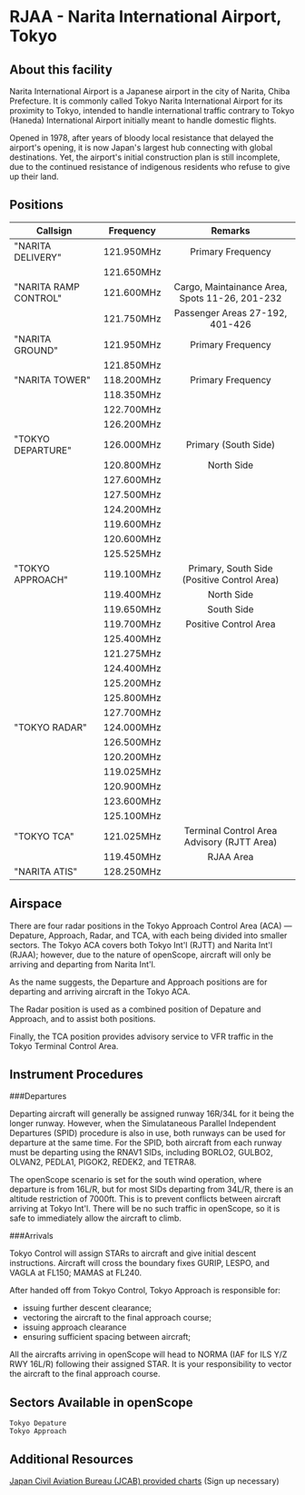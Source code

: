 # RJAA - Narita International Airport, Tokyo

## About this facility

Narita International Airport is a Japanese airport in the city of Narita, Chiba Prefecture. It is commonly called Tokyo Narita International Airport for its proximity to Tokyo, intended to handle international traffic contrary to Tokyo (Haneda) International Airport initially meant to handle domestic flights.

Opened in 1978, after years of bloody local resistance that delayed the airport's opening, it is now Japan's largest hub connecting with global destinations. Yet, the airport's initial construction plan is still incomplete, due to the continued resistance of indigenous residents who refuse to give up their land.

## Positions

|Callsign              | Frequency  | Remarks
|----------------------|:----------:|:----------------------------------------------:|
|"NARITA DELIVERY"     | 121.950MHz | Primary Frequency                              |
|                      | 121.650MHz |                                                |
|"NARITA RAMP CONTROL" | 121.600MHz | Cargo, Maintainance Area, Spots 11-26, 201-232 |
|                      | 121.750MHz | Passenger Areas 27-192, 401-426                |
|"NARITA GROUND"       | 121.950MHz | Primary Frequency                              |
|                      | 121.850MHz |                                                |
|"NARITA TOWER"        | 118.200MHz | Primary Frequency                              |
|                      | 118.350MHz |                                                |
|                      | 122.700MHz |                                                |
|                      | 126.200MHz |                                                |
|"TOKYO DEPARTURE"     | 126.000MHz | Primary (South Side)                           |
|                      | 120.800MHz | North Side                                     |
|                      | 127.600MHz |                                                |
|                      | 127.500MHz |                                                |
|                      | 124.200MHz |                                                |
|                      | 119.600MHz |                                                |
|                      | 120.600MHz |                                                |
|                      | 125.525MHz |                                                |  
|"TOKYO APPROACH"      | 119.100MHz | Primary, South Side (Positive Control Area)    |
|                      | 119.400MHz | North Side                                     |
|                      | 119.650MHz | South Side                                     |
|                      | 119.700MHz | Positive Control Area                          |
|                      | 125.400MHz |                                                |
|                      | 121.275MHz |                                                |
|                      | 124.400MHz |                                                |
|                      | 125.200MHz |                                                |
|                      | 125.800MHz |                                                |
|                      | 127.700MHz |                                                |
|"TOKYO RADAR"         | 124.000MHz |                                                |
|                      | 126.500MHz |                                                |
|                      | 120.200MHz |                                                |
|                      | 119.025MHz |                                                |
|                      | 120.900MHz |                                                |
|                      | 123.600MHz |                                                |
|                      | 125.100MHz |                                                |
|"TOKYO TCA"           | 121.025MHz | Terminal Control Area Advisory (RJTT Area)     |
|                      | 119.450MHz | RJAA Area                                      |
|"NARITA ATIS"         | 128.250MHz |                                                |

## Airspace

There are four radar positions in the Tokyo Approach Control Area (ACA) — Depature, Approach, Radar, and TCA, with each being divided into smaller sectors. The Tokyo ACA covers both Tokyo Int'l (RJTT) and Narita Int'l (RJAA); however, due to the nature of openScope, aircraft will only be arriving and departing from Narita Int'l.

As the name suggests, the Departure and Approach positions are for departing and arriving aircraft in the Tokyo ACA.

The Radar position is used as a combined position of Depature and Approach, and to assist both positions.

Finally, the TCA position provides advisory service to VFR traffic in the Tokyo Terminal Control Area. 

## Instrument Procedures

###Departures

Departing aircraft will generally be assigned runway 16R/34L for it being the longer runway. However, when the Simulataneous Parallel Independent Departures (SPID) procedure is also in use, both runways can be used for departure at the same time. For the SPID, both aircraft from each runway must be departing using the RNAV1 SIDs, including BORLO2, GULBO2, OLVAN2, PEDLA1, PIGOK2, REDEK2, and TETRA8.

The openScope scenario is set for the south wind operation, where departure is from 16L/R, but for most SIDs departing from 34L/R, there is an altitude restriction of 7000ft. This is to prevent conflicts between aircraft arriving at Tokyo Int'l. There will be no such traffic in openScope, so it is safe to immediately allow the aircraft to climb.

###Arrivals

Tokyo Control will assign STARs to aircraft and give initial descent instructions. Aircraft will cross the boundary fixes GURIP, LESPO, and VAGLA at FL150; MAMAS at FL240.

After handed off from Tokyo Control, Tokyo Approach is responsible for: 
* issuing further descent clearance;
* vectoring the aircraft to the final approach course;
* issuing approach clearance
* ensuring sufficient spacing between aircraft;

All the aircrafts arriving in openScope will head to NORMA (IAF for ILS Y/Z RWY 16L/R) following their assigned STAR. It is your responsibility to vector the aircraft to the final approach course.

## Sectors Available in openScope
```
Tokyo Depature
Tokyo Approach
```

## Additional Resources
<a href="https://aisjapan.mlit.go.jp" target="_blank">Japan Civil Aviation Bureau (JCAB) provided charts</a> (Sign up necessary)